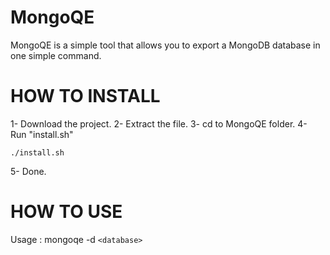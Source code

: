 # MongoQE

MongoQE is a simple tool that allows you to export a MongoDB database in one simple command.

# HOW TO INSTALL

1- Download the project.
2- Extract the file.
3- cd to MongoQE folder.
4- Run "install.sh"
~~~
./install.sh
~~~
5- Done.

# HOW TO USE

Usage : mongoqe -d `<database>`